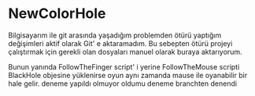# NewColorHole
Bilgisayarım ile git arasında yaşadığım problemden ötürü yaptığım değişimleri aktif olarak Git' e aktaramadım. Bu sebepten ötürü projeyi çalıştırmak için gerekli olan dosyaları manuel olarak buraya aktarıyorum.

Bunun yanında FollowTheFinger script' i yerine FollowTheMouse scripti BlackHole objesine yüklenirse oyun aynı zamanda mause ile oyanabilir bir hale gelir. 
deneme yapıldı
olmuyor 
oldumu
deneme branchten denendi
